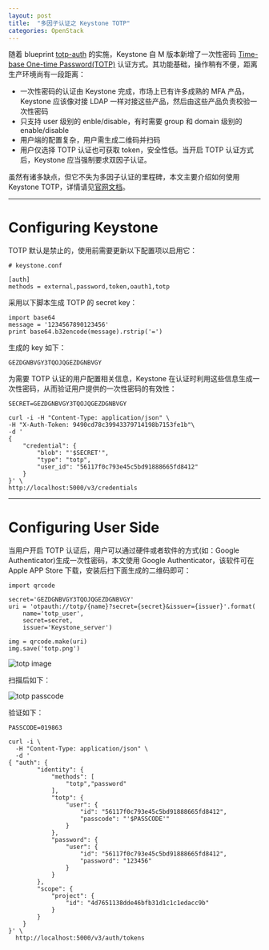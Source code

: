 ```yaml
---
layout: post
title:  "多因子认证之 Keystone TOTP"
categories: OpenStack
---
```


随着 blueprint [totp-auth](https://blueprints.launchpad.net/keystone/+spec/totp-auth) 的实施，Keystone 自 M 版本新增了一次性密码 [Time-base One-time Password(TOTP)](http://wsfdl.com/algorithm/2016/04/14/%E7%90%86%E8%A7%A3TOTP.html) 认证方式。其功能基础，操作稍有不便，距离生产环境尚有一段距离：

- 一次性密码的认证由 Keystone 完成，市场上已有许多成熟的 MFA 产品，Keystone 应该像对接 LDAP 一样对接这些产品，然后由这些产品负责校验一次性密码
- 只支持 user 级别的 enble/disable，有时需要 group 和 domain 级别的 enable/disable
- 用户端的配置复杂，用户需生成二维码并扫码
- 用户仅选择 TOTP 认证也可获取 token，安全性低。当开启 TOTP 认证方式后，Keystone 应当强制要求双因子认证。

虽然有诸多缺点，但它不失为多因子认证的里程碑，本文主要介绍如何使用 Keystone TOTP，详情请见[官网文档](http://docs.openstack.org/developer/keystone/auth-totp.html)。

-------------

# Configuring Keystone

TOTP 默认是禁止的，使用前需要更新以下配置项以启用它：

~~~
# keystone.conf

[auth]
methods = external,password,token,oauth1,totp
~~~

采用以下脚本生成 TOTP 的 secret key：

~~~
import base64
message = '1234567890123456'
print base64.b32encode(message).rstrip('=')
~~~

生成的 key 如下：

~~~
GEZDGNBVGY3TQOJQGEZDGNBVGY
~~~

为需要 TOTP 认证的用户配置相关信息，Keystone 在认证时利用这些信息生成一次性密码，从而验证用户提供的一次性密码的有效性：

~~~
SECRET=GEZDGNBVGY3TQOJQGEZDGNBVGY

curl -i -H "Content-Type: application/json" \
-H "X-Auth-Token: 9490cd78c39943379714198b7153fe1b"\
-d '
{
    "credential": {
        "blob": "'$SECRET'",
        "type": "totp",
        "user_id": "56117f0c793e45c5bd91888665fd8412"
    }
}' \
http://localhost:5000/v3/credentials
~~~

-------------

# Configuring User Side

当用户开启 TOTP 认证后，用户可以通过硬件或者软件的方式(如：Google Authenticator)生成一次性密码，本文使用 Google Authenticator，该软件可在 Apple APP Store 下载，安装后扫下面生成的二维码即可：

~~~
import qrcode

secret='GEZDGNBVGY3TQOJQGEZDGNBVGY'
uri = 'otpauth://totp/{name}?secret={secret}&issuer={issuer}'.format(
    name='totp_user',
    secret=secret,
    issuer='Keystone_server')

img = qrcode.make(uri)
img.save('totp.png')
~~~

![totp image](http://7xp2eu.com1.z0.glb.clouddn.com/totp.png)

扫描后如下：

![totp passcode](http://7xp2eu.com1.z0.glb.clouddn.com/totp_passcode.png)

验证如下：

~~~
PASSCODE=019863

curl -i \
  -H "Content-Type: application/json" \
  -d '
{ "auth": {
        "identity": {
            "methods": [
                "totp","password"
            ],
            "totp": {
                "user": {
                    "id": "56117f0c793e45c5bd91888665fd8412",
                    "passcode": "'$PASSCODE'"
                }
            },
            "password": {
                "user": {
                    "id": "56117f0c793e45c5bd91888665fd8412",
                    "password": "123456"
                }
            }           
        },
        "scope": {
            "project": {
                "id": "4d7651138dde46bfb31d1c1c1edacc9b"
            }
        }
    }
}' \
  http://localhost:5000/v3/auth/tokens
~~~